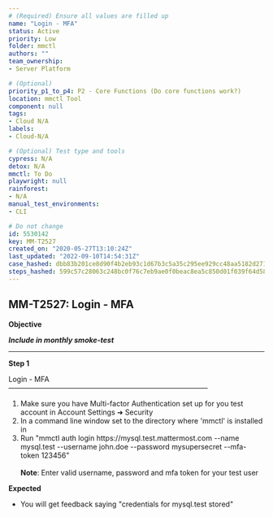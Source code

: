 ```yaml
---
# (Required) Ensure all values are filled up
name: "Login - MFA"
status: Active
priority: Low
folder: mmctl
authors: ""
team_ownership: 
- Server Platform

# (Optional)
priority_p1_to_p4: P2 - Core Functions (Do core functions work?)
location: mmctl Tool
component: null
tags: 
- Cloud N/A
labels: 
- Cloud-N/A

# (Optional) Test type and tools
cypress: N/A
detox: N/A
mmctl: To Do
playwright: null
rainforest: 
- N/A
manual_test_environments: 
- CLI

# Do not change
id: 5530142
key: MM-T2527
created_on: "2020-05-27T13:10:24Z"
last_updated: "2022-09-10T14:54:31Z"
case_hashed: dbb83b201ce8d90f4b2eb93c1d67b3c5a35c295ee929cc48aa5182d2715461c1d6e2a4480eb30bda899debab931c8454
steps_hashed: 599c57c28063c248bc0f76c7eb9ae0f0beac8ea5c850d01f039f64d5814583a80e1ecd8cde5aa545daa4c9a761b79a4b
---
```


<!-- (Auto-generated) Based on frontmatter's "key" and "name" -->

## MM-T2527: Login - MFA

**Objective**

_**Include in monthly smoke-test**_

---

**Step 1**

Login - MFA\
————————————————————————————

1. Make sure you have Multi-factor Authentication set up for you test account in Account Settings ➜ Security
2. In a command line window set to the directory where 'mmctl' is installed in
3. Run "mmctl auth login https\://mysql.test.mattermost.com --name mysql.test --username john.doe --password mysupersecret --mfa-token 123456"
   \
   \
   **Note**: Enter valid username, password and mfa token for your test user

**Expected**

- You will get feedback saying "credentials for mysql.test stored"
